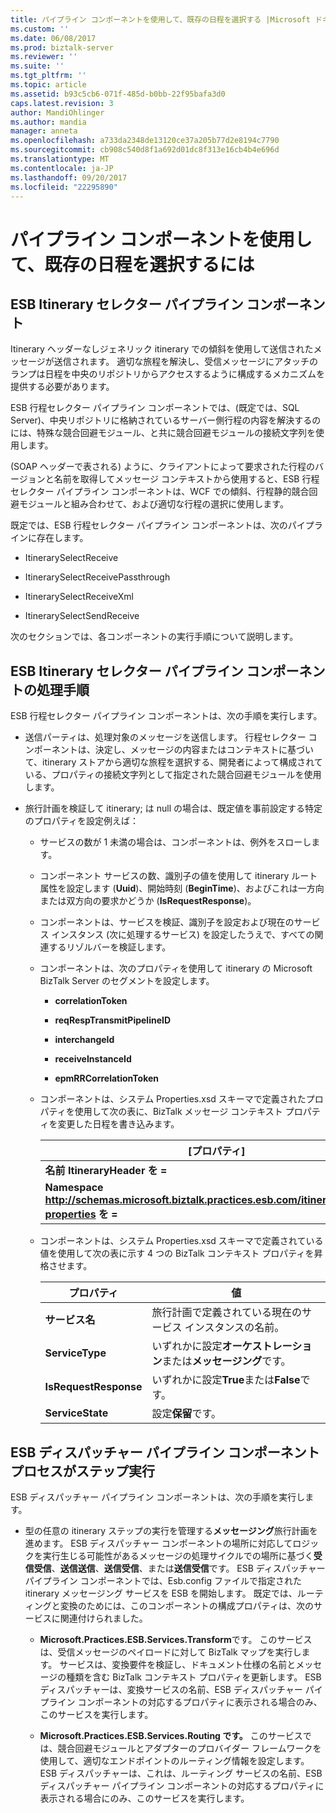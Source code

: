 ```yaml
---
title: パイプライン コンポーネントを使用して、既存の日程を選択する |Microsoft ドキュメント
ms.custom: ''
ms.date: 06/08/2017
ms.prod: biztalk-server
ms.reviewer: ''
ms.suite: ''
ms.tgt_pltfrm: ''
ms.topic: article
ms.assetid: b93c5cb6-071f-485d-b0bb-22f95bafa3d0
caps.latest.revision: 3
author: MandiOhlinger
ms.author: mandia
manager: anneta
ms.openlocfilehash: a733da2348de13120ce37a205b77d2e8194c7790
ms.sourcegitcommit: cb908c540d8f1a692d01dc8f313e16cb4b4e696d
ms.translationtype: MT
ms.contentlocale: ja-JP
ms.lasthandoff: 09/20/2017
ms.locfileid: "22295890"
---
```

# <a name="using-a-pipeline-component-to-select-an-existing-itinerary"></a>パイプライン コンポーネントを使用して、既存の日程を選択するには
## <a name="esb-itinerary-selector-pipeline-component"></a>ESB Itinerary セレクター パイプライン コンポーネント  
 Itinerary ヘッダーなしジェネリック itinerary での傾斜を使用して送信されたメッセージが送信されます。 適切な旅程を解決し、受信メッセージにアタッチのランプは日程を中央のリポジトリからアクセスするように構成するメカニズムを提供する必要があります。  
  
 ESB 行程セレクター パイプライン コンポーネントでは、(既定では、SQL Server)、中央リポジトリに格納されているサーバー側行程の内容を解決するのには、特殊な競合回避モジュール、と共に競合回避モジュールの接続文字列を使用します。  
  
 (SOAP ヘッダーで表される) ように、クライアントによって要求された行程のバージョンと名前を取得してメッセージ コンテキストから使用すると、ESB 行程セレクター パイプライン コンポーネントは、WCF での傾斜、行程静的競合回避モジュールと組み合わせて、および適切な行程の選択に使用します。  
  
 既定では、ESB 行程セレクター パイプライン コンポーネントは、次のパイプラインに存在します。  
  
-   ItinerarySelectReceive  
  
-   ItinerarySelectReceivePassthrough  
  
-   ItinerarySelectReceiveXml  
  
-   ItinerarySelectSendReceive  
  
 次のセクションでは、各コンポーネントの実行手順について説明します。  
  
## <a name="esb-itinerary-selector-pipeline-component-processing-steps"></a>ESB Itinerary セレクター パイプライン コンポーネントの処理手順  
 ESB 行程セレクター パイプライン コンポーネントは、次の手順を実行します。  
  
-   送信パーティは、処理対象のメッセージを送信します。 行程セレクター コンポーネントは、決定し、メッセージの内容またはコンテキストに基づいて、itinerary ストアから適切な旅程を選択する、開発者によって構成されている、プロパティの接続文字列として指定された競合回避モジュールを使用します。  
  
-   旅行計画を検証して itinerary; は null の場合は、既定値を事前設定する特定のプロパティを設定例えば：  
  
    -   サービスの数が 1 未満の場合は、コンポーネントは、例外をスローします。  
  
    -   コンポーネント サービスの数、識別子の値を使用して itinerary ルート属性を設定します (**Uuid**)、開始時刻 (**BeginTime**)、およびこれは一方向または双方向の要求かどうか (**IsRequestResponse**)。  
  
    -   コンポーネントは、サービスを検証、識別子を設定および現在のサービス インスタンス (次に処理するサービス) を設定したうえで、すべての関連するリゾルバーを検証します。  
  
    -   コンポーネントは、次のプロパティを使用して itinerary の Microsoft BizTalk Server のセグメントを設定します。  
  
        -   **correlationToken**  
  
        -   **reqRespTransmitPipelineID**  
  
        -   **interchangeId**  
  
        -   **receiveInstanceId**  
  
        -   **epmRRCorrelationToken**  
  
    -   コンポーネントは、システム Properties.xsd スキーマで定義されたプロパティを使用して次の表に、BizTalk メッセージ コンテキスト プロパティを変更した日程を書き込みます。  
  
        |[プロパティ]|  
        |----------------|  
        |**名前 ItineraryHeader を =**|  
        |**Namespace http://schemas.microsoft.biztalk.practices.esb.com/itinerary/system-properties を =**|  
  
    -   コンポーネントは、システム Properties.xsd スキーマで定義されている値を使用して次の表に示す 4 つの BizTalk コンテキスト プロパティを昇格させます。  
  
        |プロパティ|値|  
        |--------------|-----------|  
        |**サービス名**|旅行計画で定義されている現在のサービス インスタンスの名前。|  
        |**ServiceType**|いずれかに設定**オーケストレーション**または**メッセージング**です。|  
        |**IsRequestResponse**|いずれかに設定**True**または**False**です。|  
        |**ServiceState**|設定**保留**です。|  
  
## <a name="esb-dispatcher-pipeline-component-process-steps"></a>ESB ディスパッチャー パイプライン コンポーネント プロセスがステップ実行  
 ESB ディスパッチャー パイプライン コンポーネントは、次の手順を実行します。  
  
-   型の任意の itinerary ステップの実行を管理する**メッセージング**旅行計画を進めます。 ESB ディスパッチャー コンポーネントの場所に対応してロジックを実行生じる可能性があるメッセージの処理サイクルでの場所に基づく**受信受信**、**送信送信**、**送信受信**、または**送信受信**です。 ESB ディスパッチャー パイプライン コンポーネントでは、Esb.config ファイルで指定された itinerary メッセージング サービスを ESB を開始します。 既定では、ルーティングと変換のためには、このコンポーネントの構成プロパティは、次のサービスに関連付けられました。  
  
    -   **Microsoft.Practices.ESB.Services.Transform**です。 このサービスは、受信メッセージのペイロードに対して BizTalk マップを実行します。 サービスは、変換要件を検証し、ドキュメント仕様の名前とメッセージの種類を含む BizTalk コンテキスト プロパティを更新します。 ESB ディスパッチャーは、変換サービスの名前、ESB ディスパッチャー パイプライン コンポーネントの対応するプロパティに表示される場合のみ、このサービスを実行します。  
  
    -   **Microsoft.Practices.ESB.Services.Routing です。** このサービスでは、競合回避モジュールとアダプターのプロバイダー フレームワークを使用して、適切なエンドポイントのルーティング情報を設定します。 ESB ディスパッチャーは、これは、ルーティング サービスの名前、ESB ディスパッチャー パイプライン コンポーネントの対応するプロパティに表示される場合にのみ、このサービスを実行します。